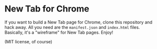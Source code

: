 New Tab for Chrome
==================

If you want to build a New Tab page for Chrome, clone this repository and hack away. All you need are the `manifest.json` and `index.html` files. Basically, it's a "wireframe" for New Tab pages. Enjoy!

(MIT license, of course)
